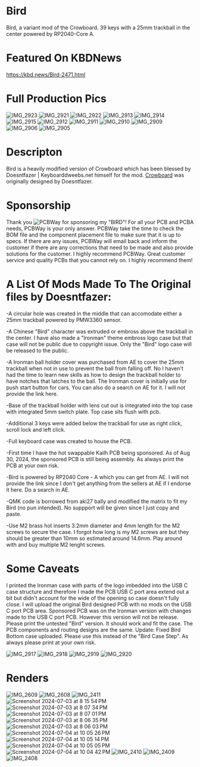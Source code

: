 # Bird
Bird, a variant mod of the Crowboard.  39 keys with a 25mm trackball in the center powered by RP2040-Core A.

# Featured On KBDNews
https://kbd.news/Bird-2471.html

# Full Production Pics

![IMG_2923](https://github.com/user-attachments/assets/660b9508-8481-4799-aee5-5e8ed14e3aaf)
![IMG_2921](https://github.com/user-attachments/assets/5e4adb37-dcd3-443a-bfdd-120370048ac9)
![IMG_2922](https://github.com/user-attachments/assets/4efa7e1b-a472-4613-ae05-a752e878669c)
![IMG_2913](https://github.com/user-attachments/assets/63c50333-0970-4631-9ecf-0b6feea52a36)
![IMG_2914](https://github.com/user-attachments/assets/6793f28c-c606-4cff-8363-496c2cff19d1)
![IMG_2915](https://github.com/user-attachments/assets/c65d41c5-7a6b-4290-ae6f-33d95b3cf4f0)
![IMG_2912](https://github.com/user-attachments/assets/51b3039b-538f-4172-9dc2-85421b86df5b)
![IMG_2911](https://github.com/user-attachments/assets/3c4f82d6-286b-4a0c-bbad-8d53af9992f5)
![IMG_2910](https://github.com/user-attachments/assets/052a2b02-6b55-4a4c-8fce-bd913c8941f5)
![IMG_2909](https://github.com/user-attachments/assets/b1c5ebd6-da05-4490-be57-3e07318ad283)
![IMG_2906](https://github.com/user-attachments/assets/5d27f871-22ad-44aa-b08c-ba6499979b72)
![IMG_2905](https://github.com/user-attachments/assets/0ce6a4a2-f4e9-4f06-aef5-2061d0ba7ae0)


# Descripton
Bird is a heavily modified version of Crowboard which has been blessed by Doesntfazer | Keyboarddweebs.net himself for the mod. [Crowboard](https://github.com/doesntfazer/CrowBoard) was originally designed by Doesntfazer.

# Sponsorship
Thank you ![PCBWay](https://github.com/user-attachments/assets/2178faa7-9b6d-49e1-9ece-6d3f66e63d75) for sponsoring my "BIRD"!
For all your PCB and PCBA needs, PCBWay is your only answer. PCBWay take the time to check the BOM file and the component placement file to make sure that it is up to specs. If there are any issues, PCBWay will email back and inform the customer if there are any corrections that need to be made and also provide solutions for the customer. I highly recommend PCBWay. Great customer service and quality PCBs that you cannot rely on.  I highly recommend them!

# A List Of Mods Made To The Original files by Doesntfazer:

-A circular hole was created in the middle that can accomodate either a 25mm trackball powered by PMW3360 sensor.

-A Chinese "Bird" character was extruded or embross above the trackball in the center. I have also made a "Ironman" theme embross logo case but that case will not be public due to copyright issue. 
Only the "Bird" logo case will be released to the public.

-A Ironman ball holder cover was purchased from AE to cover the 25mm trackball when not in use to prevent the ball from falling off. No I haven't had the time to learn new skills as how to design the
trackball holder to have notches that latches to the ball. The Ironman cover is initially use for push start button for cars. You can also do a search on AE for it. I will not provide the link here.

-Base of the trackball holder with lens cut out is integrated into the top case with integrated 5mm switch plate. Top case sits flush with pcb.

-Additional 3 keys were added below the trackball for use as right click, scroll lock and left click.

-Full keyboard case was created to house the PCB.

-First time I have the hot swappable Kailh PCB being sponsored. As of Aug 30, 2024, the sponsored PCB is still being assembly. As always print the PCB at your own risk.

-Bird is powered by RP2040 Core - A which you can get from AE. I will not provide the link since I don't get anything from the sellers at AE if I endorse it here. Do a search in AE.

-QMK code is borrowed from aki27 bally and modified the matrix to fit my Bird (no pun intended). No suppport will be given since I just copy and paste.

-Use M2 brass hot inserts 3.2mm diameter and 4mm length for the M2 screws to secure the case. I forgot how long is my M2 screws are but they should be greater than 10mm so estimated around 14.6mm. Play around with and buy multiple M2 lenght screws.

# Some Caveats

I printed the Ironman case with parts of the logo imbedded into the USB C case structure and therefore I made the PCB USB C port area extend out a bit but didn't account for the wide of the opening so case doesn't fully close. I will upload the original Bird designed PCB with no mods on the USB C port PCB area. Sponsored PCB was on the Ironman version with changes made to the USB C port PCB. However this version will not be release. Please print the untested "Bird" version. It should work and fit the case. The PCB components and routing designs are the same. Update: Fixed Bird Bottom case uploaded. Please use this instead of the "Bird Case Step". As always please print at your own risk.

![IMG_2917](https://github.com/user-attachments/assets/35b6ade9-0c67-4126-a101-c96c5f9f9c93)
![IMG_2918](https://github.com/user-attachments/assets/afb41cbe-fd9b-419a-8a0b-8723417a7124)
![IMG_2919](https://github.com/user-attachments/assets/4c1088aa-d98a-49d4-bfb2-18056460d3ba)
![IMG_2920](https://github.com/user-attachments/assets/c5f6c371-1f5e-4361-abde-e5b1ae9f0ae9)


# Renders
![IMG_2609](https://github.com/user-attachments/assets/223fefb8-27f1-4b50-b755-11ceb813f4c6)
![IMG_2608](https://github.com/user-attachments/assets/3366437d-62d1-4d7b-a124-2eb20dc98f2e)
![IMG_2411](https://github.com/user-attachments/assets/1b0e5a2f-2d2e-4276-87bd-5c1ddd8f8ebc)
![Screenshot 2024-07-03 at 8 15 54 PM](https://github.com/user-attachments/assets/4d3c1b0d-0bc4-465f-aaa1-b9a0a5e14d99)
![Screenshot 2024-07-03 at 8 07 34 PM](https://github.com/user-attachments/assets/6e28154b-facb-4aab-b1a1-c887faaf3fc8)
![Screenshot 2024-07-03 at 8 07 01 PM](https://github.com/user-attachments/assets/54d0b703-9a29-4c03-949e-3f99637f9501)
![Screenshot 2024-07-03 at 8 06 35 PM](https://github.com/user-attachments/assets/d3426c3f-58d5-4864-b514-27558306725e)
![Screenshot 2024-07-03 at 8 06 03 PM](https://github.com/user-attachments/assets/86410ece-c648-47f7-9866-9706d66f4964)
![Screenshot 2024-07-04 at 10 05 26 PM](https://github.com/user-attachments/assets/e0bcdf14-9112-4552-8bb5-2668016e9b85)
![Screenshot 2024-07-04 at 10 05 14 PM](https://github.com/user-attachments/assets/93c76206-39eb-4889-acdf-2fa6b6f51195)
![Screenshot 2024-07-04 at 10 05 05 PM](https://github.com/user-attachments/assets/6707c23e-bfda-43f7-bb66-db2cd487fa5b)
![Screenshot 2024-07-04 at 10 04 42 PM](https://github.com/user-attachments/assets/bf9f9c77-b29e-46b8-a4a1-869e7f794586)
![IMG_2410](https://github.com/user-attachments/assets/5f48263c-eff7-47bd-941c-333c62a67131)
![IMG_2409](https://github.com/user-attachments/assets/2dd7118f-b327-4d28-b829-12cef11cb815)
![IMG_2408](https://github.com/user-attachments/assets/9a14033c-03e2-4a3a-8083-2b5570c42469)
